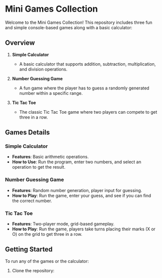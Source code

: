 # Mini Games Collection

Welcome to the Mini Games Collection! This repository includes three fun and simple console-based games along with a basic calculator:

## Overview

1. **Simple Calculator**
   - A basic calculator that supports addition, subtraction, multiplication, and division operations.

2. **Number Guessing Game**
   - A fun game where the player has to guess a randomly generated number within a specific range.

3. **Tic Tac Toe**
   - The classic Tic Tac Toe game where two players can compete to get three in a row.

## Games Details

### Simple Calculator
- **Features**: Basic arithmetic operations.
- **How to Use**: Run the program, enter two numbers, and select an operation to get the result.

### Number Guessing Game
- **Features**: Random number generation, player input for guessing.
- **How to Play**: Run the game, enter your guess, and see if you can find the correct number.

### Tic Tac Toe
- **Features**: Two-player mode, grid-based gameplay.
- **How to Play**: Run the game, players take turns placing their marks (X or O) on the grid to get three in a row.

## Getting Started

To run any of the games or the calculator:

1. Clone the repository:
 

